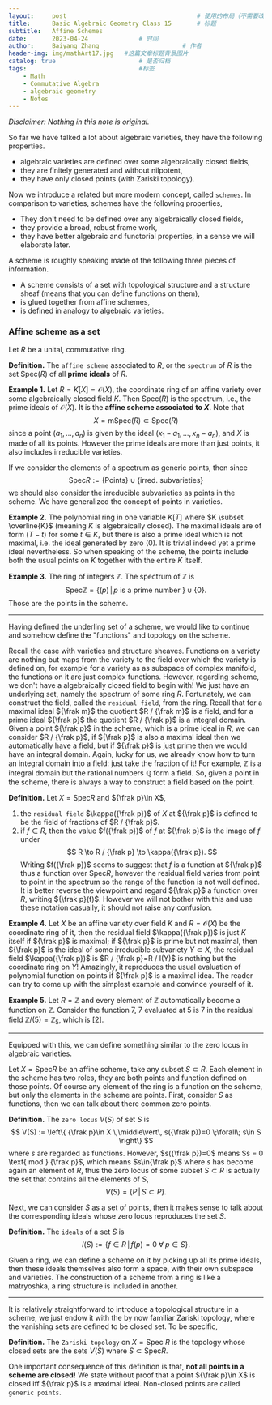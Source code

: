 ```yaml
---
layout:     post   				                    # 使用的布局（不需要改）
title:      Basic Algebraic Geometry Class 15		# 标题 
subtitle:   Affine Schemes
date:       2023-04-24 				# 时间
author:     Baiyang Zhang 						# 作者
header-img: img/mathArt17.jpg 	#这篇文章标题背景图片
catalog: true 						# 是否归档
tags:								#标签
    - Math
    - Commutative Algebra
    - algebraic geometry
    - Notes
---
```


*Disclaimer: Nothing in this note is original.*

So far we have talked a lot about algebraic varieties, they have the following properties.
- algebraic varieties are defined over some algebraically closed fields, 
- they are finitely generated and without nilpotent,
- they have only closed points (with Zariski topology).

Now we introduce a related but more modern concept, called `schemes`. In comparison to varieties, schemes have the following properties,
- They don't need to be defined over any algebraically closed fields,
- they provide a broad, robust frame work,
- they have better algebraic and functorial properties, in a sense we will elaborate later.

A scheme is roughly speaking made of the following three pieces of information.
- A scheme consists of a set with topological structure and a structure sheaf (means that you can define functions on them),
- is glued together from affine schemes,
- is defined in analogy to algebraic varieties.

### Affine scheme as a set

Let $R$ be a unital, commutative ring. 

**Definition.** The `affine scheme` associated to $R$, or the `spectrum` of $R$ is the set $\text{Spec}(R)$ of all **prime ideals** of $R$. 

**Example 1.** Let $R = K[X]=\mathcal{O}(X)$, the coordinate ring of an affine variety over some algebraically closed field $K$. Then $\text{Spec}(R)$ is the spectrum, i.e., the prime ideals of $\mathcal{O}(X)$. It is the **affine scheme associated to $X$**. Note that 
$$
X = \text{mSpec}(R) \subset \text{Spec}(R)
$$
since a point $(a_ {1},\dots,a_ {n})$ is given by the ideal $(x_ {1}-a_ {1},\dots,x_ {n}-a_ {n})$, and $X$ is made of all its points. However the prime ideals are more than just points, it also includes irreducible varieties. 

If we consider the elements of a spectrum as generic points, then since
$$
\text{Spec}R := \left\{ \text{Points} \right\}  \cup \left\{\text{irred. subvarieties} \right\} 
$$
we should also consider the irreducible subvarieties as points in the scheme. We have generalized the concept of points in varieties. 

**Example 2.** The polynomial ring in one variable $K[T]$ where $K \subset \overline{K}$ (meaning $K$ is algebraically closed). The maximal ideals are of form $(T-t)$ for some $t \in K$, but there is also a prime ideal which is not maximal, i.e. the ideal generated by zero $(0)$. It is trivial indeed yet a prime ideal nevertheless. So when speaking of the scheme, the points include both the usual points on $K$ together with the entire $K$ itself.

**Example 3.** The ring of integers $\mathbb{Z}$.  The spectrum of $\mathbb{Z}$ is 
$$
\text{Spec}\mathbb{Z} = \left\{ (p) \,\middle\vert\, p \text{ is a prime number } \right\} \cup\left\{ 0 \right\} .
$$
Those are the points in the scheme.

- - -

Having defined the underling set of a scheme, we would like to continue and somehow define the "functions" and topology on the scheme. 

Recall the case with varieties and structure sheaves. Functions on a variety are nothing but maps from the variety to the field over which the variety is defined on, for example for a variety as as subspace of complex manifold, the functions on it are just complex functions. However, regarding scheme, we don't have a algebraically closed field to begin with! We just have an underlying set, namely the spectrum of some ring $R$. Fortunately, we can construct the field, called the `residual field`, from the ring. Recall that for a maximal ideal ${\frak m}$ the quotient $R / {\frak m}$ is a field, and for a prime ideal ${\frak p}$ the quotient $R / {\frak p}$ is a integral domain. Given a point ${\frak p}$ in the scheme, which is a prime ideal in $R$, we can consider $R / {\frak p}$, if ${\frak p}$ is also a maximal ideal then we automatically have a field, but if ${\frak p}$ is just prime then we would have an integral domain. Again, lucky for us, we already know how to turn an integral domain into a field: just take the fraction of it! For example, $\mathbb{Z}$ is a integral domain but the rational numbers $\mathbb{Q}$ form a field. So, given a point in the scheme, there is always a way to construct a field based on the point. 

**Definition.** Let $X = \text{Spec}R$ and ${\frak p}\in X$, 
1. the `residual field` $\kappa({\frak p})$ of $X$ at ${\frak p}$ is defined to be the field of fractions of $R / {\frak p}$.
2. if $f\in R$, then the value $f({\frak p})$ of $f$ at ${\frak p}$ is the image of $f$ under 
$$
R \to R / {\frak p} \to \kappa({\frak p}).
$$
Writing $f({\frak p})$ seems to suggest that $f$ is a function at ${\frak p}$ thus a function over $\text{Spec}R$, however the residual field varies from point to point in the spectrum so the range of the function is not well defined. It is better reverse the viewpoint and regard ${\frak p}$ a function over $R$, writing ${\frak p}(f)$. However we will not bother with this and use these notation casually, it should not raise any confusion.

**Example 4.** Let $X$ be an affine variety over field $K$ and $R=\mathcal{O}(X)$ be the coordinate ring of it, then the residual field $\kappa({\frak p})$ is just $K$ itself if ${\frak p}$ is maximal; if ${\frak p}$ is prime but not maximal, then ${\frak p}$ is the ideal of some irreducible subvariety $Y\subset X$, the residual field $\kappa({\frak p})$ is $R / {\frak p}=R / I(Y)$ is nothing but the coordinate ring on $Y$! Amazingly, it reproduces the usual evaluation of polynomial function on points if ${\frak p}$ is a maximal idea. The reader can try to come up with the simplest example and convince yourself of it.

**Example 5.** Let $R = \mathbb{Z}$ and every element of $\mathbb{Z}$ automatically become a function on $\mathbb{Z}$. Consider the function $7$, $7$ evaluated at $5$ is $7$ in the residual field $\mathbb{Z} / (5)=\mathbb{Z}_ {5}$, which is $[2]$.

- - -

Equipped with this, we can define something similar to the zero locus in algebraic varieties. 

Let $X=\text{Spec}R$ be an affine scheme, take any subset $S\subset R$. Each element in the scheme has two roles, they are both points and function defined on those points. Of course any element of the ring is a function on the scheme, but only the  elements in the scheme are points. First, consider $S$ as functions, then we can talk about there common zero points. 

**Definition.** The `zero locus` $V(S)$ of set $S$ is 
$$
V(S) := \left\{ {\frak p}\in X \,\middle\vert\, s({\frak p})=0 \;\forall\; s\in S \right\} 
$$
where $s$ are regarded as functions. However, $s({\frak p})=0$ means $s = 0 \text{ mod } {\frak p}$, which means $s\in{\frak p}$ where $s$ has become again an element of $R$, thus the zero locus of some subset $S\subset R$ is actually the set that contains all the elements of $S$,
$$
V(S) = \left\{ P \,\middle\vert\, S\subset P \right\} .
$$

Next, we can consider $S$ as a set of points, then it makes sense to talk about the corresponding ideals whose zero locus reproduces the set $S$. 

**Definition.** The `ideals` of a set $S$ is 
$$
I(S) := \left\{ f\in R \,\middle\vert\, f(p)=0 \;\forall\; p\in S \right\}. 
$$

Given a ring, we can define a scheme on it by picking up all its prime ideals, then these ideals themselves also form a space, with their own subspace and varieties. The construction of a scheme from a ring is like a matryoshka, a ring structure is included in another. 

- - -

It is relatively straightforward to  introduce a topological structure in a scheme, we just endow it with the by now familiar Zariski topology, where the vanishing sets are defined to be closed set. To be specific,

**Definition.** The `Zariski topology` on $X=\text{Spec }R$ is the topology whose closed sets are the sets $V(S)$ where $S\subset \text{Spec} R$. 

One important consequence of this definition is that, **not all points in a scheme are closed!** We state without proof that a point ${\frak p}\in X$ is closed iff ${\frak p}$ is a maximal ideal. Non-closed points are called `generic points`.